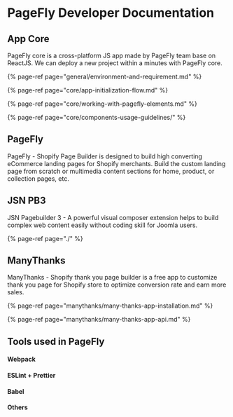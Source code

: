 # PageFly Developer Documentation

## App Core

PageFly core is a cross-platform JS app made by PageFly team base on ReactJS. We can deploy a new project within a minutes with PageFly core.

{% page-ref page="general/environment-and-requirement.md" %}

{% page-ref page="core/app-initialization-flow.md" %}

{% page-ref page="core/working-with-pagefly-elements.md" %}

{% page-ref page="core/components-usage-guidelines/" %}

## PageFly

PageFly - Shopify Page Builder is designed to build high converting eCommerce landing pages for Shopify merchants. Build the custom landing page from scratch or multimedia content sections for home, product, or collection pages, etc.

## JSN PB3

JSN Pagebuilder 3 - A powerful visual composer extension helps to build complex web content easily without coding skill for Joomla users.

{% page-ref page="./" %}

## ManyThanks

ManyThanks - Shopify thank you page builder is a free app to customize thank you page for Shopify store to optimize conversion rate and earn more sales.

{% page-ref page="manythanks/many-thanks-app-installation.md" %}

{% page-ref page="manythanks/many-thanks-app-api.md" %}



## Tools used in PageFly

#### Webpack

#### ESLint + Prettier

#### Babel

#### Others



